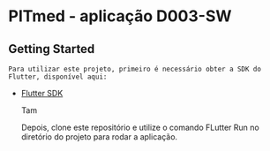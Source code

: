 # PITmed - aplicação D003-SW

## Getting Started

    Para utilizar este projeto, primeiro é necessário obter a SDK do Flutter, disponível aqui:

- [Flutter SDK](https://docs.flutter.dev/get-started/install)

    Tam


    Depois, clone este repositório e utilize o comando FLutter Run no diretório do projeto para rodar a aplicação.

